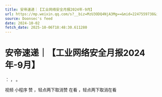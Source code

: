 ```yaml
---
title: 安帝速递｜【工业网络安全月报2024年-9月】
url: https://mp.weixin.qq.com/s?__biz=MzU3ODQ4NjA3Mg==&mid=2247559738&idx=2&sn=d090a61bf137e4dea82ea1e8b7c4fd7d
source: Doonsec's feed
date: 2024-10-02
fetch_date: 2025-10-06T18:48:30.611280
---
```


# 安帝速递｜【工业网络安全月报2024年-9月】

：
，
。

视频
小程序
赞
，轻点两下取消赞
在看
，轻点两下取消在看